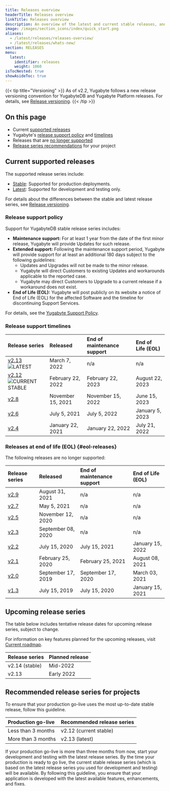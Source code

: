```yaml
---
title: Releases overview
headerTitle: Releases overview
linkTitle: Releases overview
description: An overview of the latest and current stable releases, and upcoming releases.
image: /images/section_icons/index/quick_start.png
aliases:
  - /latest/releases/releases-overview/
  - /latest/releases/whats-new/
section: RELEASES
menu:
  latest:
    identifier: releases
    weight: 1060
isTocNested: true
showAsideToc: true
---
```


{{< tip title="Versioning" >}}
As of v2.2, Yugabyte follows a new release versioning convention for YugabyteDB and Yugabyte Platform releases. For details, see [Release versioning](versioning/).
{{< /tip >}}

## On this page

* Current [supported releases](#current-supported-releases)
* Yugabyte's [release support policy](#release-support-policy) and [timelines](#release-support-timelines)
* Releases that are [no longer supported](#eol-releases)
* [Release series recommendations](#recommended-release-series-for-projects) for your project

## Current supported releases

The supported release series include:

* [Stable](versioning/#stable-releases): Supported for production deployments.
* [Latest](versioning/#latest-releases): Supported for development and testing only.

For details about the differences between the stable and latest release series, see [Release versioning](versioning/).

### Release support policy

Support for YugabyteDB stable release series includes:

* **Maintenance support:** For at least 1 year from the date of the first minor release, Yugabyte will provide Updates for such release.
* **Extended support:** Following the maintenance support period, Yugabyte will provide support for at least an additional 180 days subject to the following guidelines:
  * Updates and Upgrades will not be made to the minor release.
  * Yugabyte will direct Customers to existing Updates and workarounds applicable to the reported case.
  * Yugabyte may direct Customers to Upgrade to a current release if a workaround does not exist.
* **End of Life (EOL):** Yugabyte will post publicly on its website a notice of End of Life (EOL) for the affected Software and the timeline for discontinuing Support Services.

For details, see the [Yugabyte Support Policy](https://www.yugabyte.com/support-policy/).

### Release support timelines

| Release series | Released | End of maintenance support | End of Life (EOL) |
| :------------- | :------- | :------------------------- | :---------------- |
| [v2.13](release-notes/v2.13/) ![LATEST](/images/releases/latest.png) | March 7, 2022 | n/a | n/a |
| [v2.12](release-notes/v2.12/) ![CURRENT STABLE](/images/releases/current-stable.png) | February 22, 2022 | February 22, 2023 | August 22, 2023 |
| [v2.8](release-notes/v2.8/) | November 15, 2021 | November 15, 2022 | June 15, 2023 |
| [v2.6](release-notes/v2.6/) | July 5, 2021 | July 5, 2022 | January 5, 2023 |
| [v2.4](release-notes/v2.4/) | January 22, 2021 | January 22, 2022 | July 21, 2022 |

### Releases at end of life (EOL) {#eol-releases}

The following releases are no longer supported:

| Release series | Released | End of maintenance support | End of Life (EOL) |
| :------------- | :------- | :------------------------- | :---------------- |
| [v2.9](release-notes/v2.9/) | August 31, 2021 | n/a | n/a |
| [v2.7](release-notes/v2.7/) | May 5, 2021 | n/a | n/a |
| [v2.5](release-notes/v2.5/) | November 12, 2020 | n/a | n/a |
| [v2.3](release-notes/v2.3/) | September 08, 2020 | n/a | n/a |
| [v2.2](release-notes/v2.2/) | July 15, 2020 | July 15, 2021 | January 15, 2022 |
| [v2.1](release-notes/v2.1/) | February 25, 2020 | February 25, 2021 | August 08, 2021 |
| [v2.0](release-notes/v2.0/) | September 17, 2019 | September 17, 2020 | March 03, 2021 |
| [v1.3](release-notes/v1.3/) | July 15, 2019 | July 15, 2020 | January 15, 2021 |

## Upcoming release series

The table below includes tentative release dates for upcoming release series, subject to change.

For information on key features planned for the upcoming releases, visit [Current roadmap](https://github.com/yugabyte/yugabyte-db#current-roadmap).

| Release series | Planned release |
| :------------- | :-------------- |
| v2.14 (stable) | Mid-2022 |
| v2.13 | Early 2022 |

## Recommended release series for projects

To ensure that your production go-live uses the most up-to-date stable release, follow this guideline.

| Production go-live | Recommended release series |
| :----------------- | :------------------------- |
| Less than 3 months | v2.12 (current stable)     |
| More than 3 months | v2.13 (latest)             |

If your production go-live is more than three months from now, start your development and testing with the latest release series. By the time your production is ready to go live, the current stable release series (which is based on the latest release series you used for development and testing) will be available. By following this guideline, you ensure that your application is developed with the latest available features, enhancements, and fixes.
